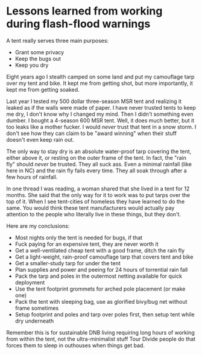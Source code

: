 # Lessons learned from working during flash-flood warnings

A tent really serves three main purposes:

* Grant some privacy
* Keep the bugs out
* Keep you dry

Eight years ago I stealth camped on some land and put my camouflage tarp over my tent and bike. It kept me from getting shot, but more importantly, it kept me from getting soaked.

Last year I tested my 500 dollar three-season MSR tent and realizing it leaked as if the walls were made of paper. I have never trusted tents to keep me dry, I don't know why I changed my mind. Then I didn't something even dumber. I bought a 4-season 600 MSR tent. Well, it does much better, but it too leaks like a mother fucker. I would *never* trust that tent in a snow storm. I don't see how they can claim to be "award winning" when their stuff doesn't even keep rain out.

The only way to stay dry is an absolute water-proof tarp covering the tent, either above it, or resting on the outer frame of the tent. In fact, the "rain fly" should *never* be trusted. They all suck ass. Even a minimal rainfall (like here in NC) and the rain fly fails every time. They all soak through after a few hours of rainfall.

In one thread I was reading, a woman shared that she lived in a tent for 12 months. She said that the only way for it to work was to put tarps over the top of it. When I see tent-cities of homeless they have learned to do the same. You would think these tent manufacturers would actually pay attention to the people who literally live in these things, but they don't.

Here are my conclusions:

* Most nights only the tent is needed for bugs, if that
* Fuck paying for an expensive tent, they are never worth it
* Get a well-ventilated cheap tent with a good frame, ditch the rain fly
* Get a light-weight, rain-proof camouflage tarp that covers tent and bike
* Get a smaller-study tarp for under the tent
* Plan supplies and power and peeing for 24 hours of torrential rain fall
* Pack the tarp and poles in the outermost netting available for quick deployment
* Use the tent footprint grommets for arched pole placement (or make one)
* Pack the tent with sleeping bag, use as glorified bivy/bug net without frame sometimes
* Setup footprint and poles and tarp over poles first, then setup tent while dry underneath

Remember this is for sustainable DNB living requiring long hours of working from within the tent, not the ultra-minimalist stuff Tour Divide people do that forces them to sleep in outhouses when things get bad.
